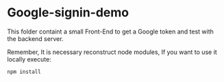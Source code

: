 # Google-signin-demo

This folder containt a small Front-End to get a Google token and test with the backend server.

Remember, It is necessary reconstruct node modules, If you want to use it locally execute:

```
npm install
```